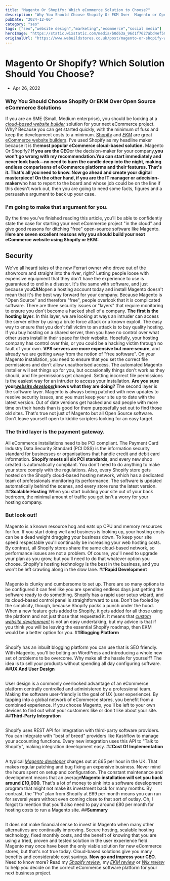 ```yaml
---
title: "Magento Or Shopify: Which eCommerce Solution to Choose?"
description: "Why You Should Choose Shopify Or EKM Over  Magento or Open Source eCommerce Solutions. \"Free\" magento software always has a hidden cost."
pubDate: "2024-12-06"
category: "seo"
tags: ["seo","website design","marketing","ecommerce","social media"]
heroImage: "https://static.wixstatic.com/media/b0d63a_96d1f7627abd4ef5953e6930c379d2c0~mv2.jpg/v1/fill/w_740,h_420,al_c,q_90,usm_0.66_1.00_0.01,enc_avif,quality_auto/b0d63a_96d1f7627abd4ef5953e6930c379d2c0~mv2.jpg"
originalUrl: "https://www.webuildstores.co.uk/post/magento-or-shopify-which-solution-should-you-choose"
---
```


# Magento Or Shopify? Which Solution Should You Choose?
 * Apr 26, 2022
### Why You Should Choose Shopify Or EKM Over Open Source eCommerce Solutions

If you are an SME (Small, Medium enterprise), you should be looking at a [_cloud-based website builder_](https://www.webuildstores.co.uk/post/ecommerce-website-builder-platforms-explained) solution for your next eCommerce project.
Why? Because you can get started quickly, with the minimum of fuss and keep the development costs to a minimum.
[Shopify](https://www.webuildstores.co.uk/shopify-review) and [_EKM_](https://www.webuildstores.co.uk/ekm-review) are great [eCommerce website builders](https://www.webuildstores.co.uk/post/ecommerce-website-builder-platforms-explained). I've used Shopify as my headline maker because it is the**most popular eCommerce cloud-based solution.**
[](https://www.webuildstores.co.uk/post/magento-or-shopify-which-solution-should-you-choose)
Magento Or Shopify?
**If you are the CEO**or the decision-maker for your company,**you won't go wrong with my recommendation.**You can start immediately and never look back—no need to burn the candle deep into the night, making endless comparisons of eCommerce platforms and their features.
**That's it. That's all you need to know.**
**Now go ahead and create your digital masterpiece!**
On the other hand, if you are the IT manager or a**decision-maker**who has to report to the board and whose job could be on the line if this doesn't work out, then you are going to need some facts, figures and a persuasive argument to back up your case.
### I'm going to make that argument for you.
By the time you've finished reading this article, you'll be able to confidently state the case for starting your next eCommerce project "in the cloud" and give good reasons for ditching "free" open-source software like Magento.
**Here are seven excellent reasons why you should build your next eCommerce website using Shopify or EKM:**
## Security
We've all heard tales of the new Ferrari owner who drove out of the showroom and straight into the river, right?
Letting people loose with expensive equipment that they don't have the experience to use is guaranteed to end in a disaster.
It's the same with software, and just because you**CAN**open a hosting account today and install Magento doesn't mean that it's the best way forward for your company.
Because Magento is "Open Source" and therefore "free", people overlook that it is complicated software.
There are three security issues or "layers" that require monitoring to ensure you don't become a hacked shell of a company.
**The first is the hosting layer**. In this layer, we are looking at ways an intruder can access the server either by using a brute force attack or a known exploit.
The easy way to ensure that you don't fall victim to an attack is to buy quality hosting.
If you buy hosting on a shared server, then you have no control over what other users install in their space for their website.
Hopefully, your hosting company has control over this, or you could be a hacking victim through no fault of your own.
**VPS servers are more expensive but more secure**, and already we are getting away from the notion of "free software".
On your Magento installation, you need to ensure that you set the correct file permissions and don't allow unauthorised access.
The automated Magento installer will set things up for you, but occasionally things don't work as they should, and file permissions get changed. Setting incorrect file permissions is the easiest way for an intruder to access your installation.
**Are you sure your**[**_website developer_**](https://www.webuildstores.co.uk/website-development)**knows what they are doing?**
The second layer is the software layer. Magento is always being patched with new updates to resolve security issues, and you must keep your site up to date with the latest version.
Out of date versions get hacked and sad people with more time on their hands than is good for them purposefully set out to find those old sites.
That's true not just of Magento but all Open Source software. Don't leave yourself open to kiddie scripters looking for an easy target.
### The third layer is the payment gateway.
All eCommerce installations need to be PCI compliant. The Payment Card Industry Data Security Standard (PCI DSS) is the information security standard for businesses or organisations that handle credit and debit card information.
**Shopify meets all six PCI standards**, and every new shop created is automatically compliant. You don't need to do anything to make your store comply with the regulations.
Also, every Shopify store gets hosted on the Shopify cloud-based hosting network, which has a dedicated team of professionals monitoring its performance. The software is updated automatically behind the scenes, and every store runs the latest version.
##**Scalable Hosting**
When you start building your site out of your back bedroom, the minimal amount of traffic you get isn't a worry for your hosting company.
### But look out!
Magento is a known resource hog and eats up CPU and memory resources for fun. If you start doing well and business is looking up, your hosting costs can be a dead weight dragging your business down.
To keep your site speed respectable you'll continually be increasing your web hosting costs.
By contrast, all Shopify stores share the same cloud-based network, so performance issues are not a problem. Of course, you'll need to upgrade your plan as you grow, but you'll need to do that whatever option you choose.
Shopify's hosting technology is the best in the business, and you won't be left crawling along in the slow lane.
##**Rapid Development**
##
Magento is clunky and cumbersome to set up. There are so many options to be configured it can feel like you are spending endless days just getting the software ready to do something.
Shopify has a rapid user setup wizard, and its cloud-based control panel is straightforward to use. Don't be fooled by the simplicity, though, because Shopify packs a punch under the hood.
When a new feature gets added to Shopify, it gets added for all those using the platform and not just those that requested it. It means that [_custom website development_](https://www.webuildstores.co.uk/website-development) is not an easy undertaking, but my advice is that if you think you will be leaving the essential Shopify roadmap, then EKM would be a better option for you.
##**Blogging Platform**
##
Shopify has an inbuilt blogging platform you can use that is SEO friendly. With Magento, you'll be bolting on WordPress and introducing a whole new set of problems to be overcome. Why make all the hassle for yourself? The idea is to sell your products without spending all day configuring software.
##**UX And User Design**
##
User design is a commonly overlooked advantage of an eCommerce platform centrally controlled and administered by a professional team. Making the software user-friendly is the goal of UX (user experience). By tapping into a global network of eCommerce stores, you benefit from a combined experience.
If you choose Magento, you'll be left to your own devices to find out what your customers like or don't like about your site.
##**Third-Party Integration**
##
Shopify uses REST API for integration with third-party software providers. You can integrate with "best of breed" providers like Kashflow to manage your accounting functions.
Every new integration uses this API to "Talk to Shopify", making integration development easy.
##**Cost Of Implementation**
##
A typical [_Magento developer_](https://www.webuildstores.co.uk/magento-website-design) charges out at £65 per hour in the UK. That makes regular patching and bug fixing an expensive business. Never mind the hours spent on setup and configuration.
The constant maintenance and development means that an average**Magento installation will set you back around £10,000.**
That's a lot of money to sink into a software development program that might not make its investment back for many months.
By contrast, the "Pro" plan from Shopify at £69 per month means you can run for several years without even coming close to that sort of outlay.
Oh, I forgot to mention that you'll also need to pay around £80 per month for hosting costs to run a Magento site.
##**Summary**
##
It does not make financial sense to invest in Magento when many other alternatives are continually improving. Secure hosting, scalable hosting technology, fixed monthly costs, and the benefit of knowing that you are using a tried, proven and tested solution in the user experience field.
Magento may once have been the only viable solution for new eCommerce stores, but that's not true today. Cloud-based solutions give you many benefits and considerable cost savings.
**Now go and impress your CEO.**
Need to know more? Read my [_Shopify review_](https://www.webuildstores.co.uk/shopify-review), my [_EKM review_](https://www.webuildstores.co.uk/ekm-review) or [_Wix review_](https://www.webuildstores.co.uk/wix-review) to help you decide on the correct eCommerce software platform for your next business project.
